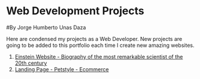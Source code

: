 # Web Development Projects

#By Jorge Humberto Unas Daza

Here are condensed my projects as a Web Developer. New projects are going to be added to this portfolio each time I create new amazing websites. 

1. <a href="https://jorgeunas.github.io/Einstein-Website/"> Einstein Website - Biography of the most remarkable scientist of the 20th century</a>
2. <a href="https://jorgeunas.github.io/landing-page/">Landing Page - Petstyle - Ecommerce  </a>
